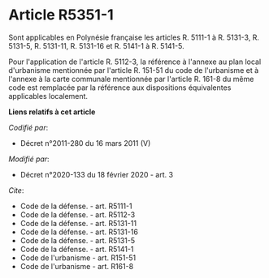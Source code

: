 # Article R5351-1

Sont applicables en Polynésie française les articles R. 5111-1 à R. 5131-3, R. 5131-5, R. 5131-11, R. 5131-16 et R. 5141-1 à
R. 5141-5. 

Pour l'application de l'article R. 5112-3, la référence à l'annexe au plan local d'urbanisme mentionnée par l'article R.
151-51 du code de l'urbanisme et à l'annexe à la carte communale mentionnée par l'article R. 161-8 du même code est remplacée
par la référence aux dispositions équivalentes applicables localement.

**Liens relatifs à cet article**

_Codifié par_:

  - Décret n°2011-280 du 16 mars 2011 (V)

_Modifié par_:

  - Décret n°2020-133 du 18 février 2020 - art. 3

_Cite_:

  - Code de la défense. - art. R5111-1
  - Code de la défense. - art. R5112-3
  - Code de la défense. - art. R5131-11
  - Code de la défense. - art. R5131-16
  - Code de la défense. - art. R5131-5
  - Code de la défense. - art. R5141-1
  - Code de l'urbanisme - art. R151-51
  - Code de l'urbanisme - art. R161-8

